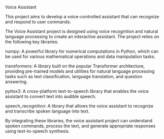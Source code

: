 Voice Assistant

This project aims to develop a voice-controlled assistant that can recognize and respond to user commands.

The Voice Assistant project is designed using voice recognition and natural language processing to create an interactive assistant. The project relies on the following key libraries:

numpy: A powerful library for numerical computations in Python, which can be used for various mathematical operations and data manipulation tasks.

transformers: A library built on the popular Transformer architecture, providing pre-trained models and utilities for natural language processing tasks such as text classification, language translation, and question answering.

pyttsx3: A cross-platform text-to-speech library that enables the voice assistant to convert text into audible speech.

speech_recognition: A library that allows the voice assistant to recognize and transcribe spoken language into text.

By integrating these libraries, the voice assistant project can understand spoken commands, process the text, and generate appropriate responses using text-to-speech synthesis.
